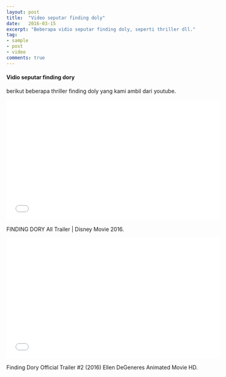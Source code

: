 ```yaml
---
layout: post
title:  "Video seputar finding doly"
date:   2016-03-15
excerpt: "Beberapa vidio seputar finding doly, seperti thriller dll."
tag:
- sample
- post
- video
comments: true
---
```


#### Vidio seputar finding dory

berikut beberapa thriller finding doly yang kami ambil dari youtube.

<iframe width="560" height="315" src="//www.youtube.com/embed/6k69UcUB68Q" frameborder="0"> </iframe>

FINDING DORY All Trailer | Disney Movie 2016.

<iframe width="560" height="315" src="//www.youtube.com/embed/dLIy1K8kJPo" frameborder="0"> </iframe>

Finding Dory Official Trailer #2 (2016) Ellen DeGeneres Animated Movie HD.

